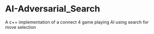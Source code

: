 # AI-Adversarial_Search
A c++ implementation of a connect 4 game playing AI using search for move selection
